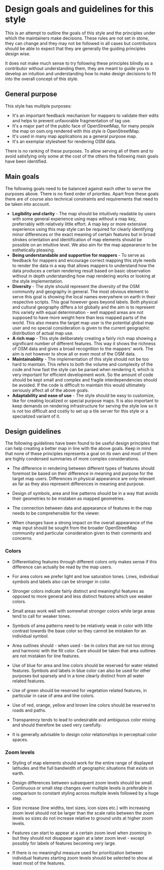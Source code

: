 
# Design goals and guidelines for this style

This is an attempt to outline the goals of this style and the principles under 
which the maintainers make decisions. These rules are not set in stone, they 
can change and they may not be followed in all cases but contributors should 
be able to expect that they are generally the guiding principles design wise.

It does not make much sense to try following these principles blindly as a 
contributor without understanding them, they are meant to guide you to develop 
an intuition and understanding how to make design decisions to fit into the 
overall concept of this style.

## General purpose

This style has multiple purposes:

* It's an important feedback mechanism for mappers to validate their edits and 
  helps to prevent unfavorable fragmentation of tag use.
* It's a major part of the public face of OpenStreetMap, for many people the 
  map on osm.org rendered with this style _is_ OpenStreetMap.
* It's used in many map applications as a general purpose map.
* It's an exemplar stylesheet for rendering OSM data.

There is no ranking of these purposes. To allow serving all of them and to 
avoid satisfying only some at the cost of the others the following main goals 
have been identified.

## Main goals

The following goals need to be balanced against each other to serve the 
purposes above. There is no fixed order of priorities. Apart from these 
goals there are of course also technical constraints and requirements that 
need to be taken into account.

* **Legibility and clarity** - The map should be intuitively readable by users 
  with some general experience using maps without a map key, preferrably with 
  relatively little effort. A map key or more extensive experience using this 
  map style can be required for clearly identifying minor differences or the 
  exact meaning of certain features but in broad strokes orientation and 
  identification of map elements should be possible on an intuitive level. 
  We also aim for the map appearance to be esthetically pleasing.
* **Being understandable and supportive for mappers** - To serve as feedback 
  for mappers and encourage correct mapping this style needs to render the 
  data in a way that allows mappers to understand how the data produces a 
  certain rendering result based on basic observation without in depth 
  understanding how map rendering works or looking at the style 
  implementation.
* **Diversity** - The style should represent the diversity of the OSM 
  community and geography in general. The most obvious element to serve this 
  goal is showing the local names everywhere on earth in their respective 
  scripts. This goal however goes beyond labels. Both physical and cultural 
  geography differs a lot globally and the aim is to represent this variety 
  with equal determination - well mapped areas are not supposed to have more 
  weight here than less mapped parts of the world. This also means the target 
  map user is the potential global map user and no special consideration is 
  given to the current geographic distribution of actual map use.
* **A rich map** - This style deliberately creating a fairly rich map showing 
  a significant number of different features. This way it shows the richness 
  of OSM data and gives a broad recognition to the mappers' work. The aim is 
  not however to show all or even most of the OSM data.
* **Maintainability** - The implementation of this style should not be too 
  hard to maintain. This refers to both the volume and complexity of the code 
  and how fast the style can be parsed when rendering it, which is very 
  important for efficient development work. So the amount of code should be 
  kept small and complex and fragile interdependencies should be avoided. If 
  the code is difficult to maintain this would ultimately seriously affect 
  all of the above goals.
* **Adaptability and ease of use** - The style should be easy to customize, 
  like for creating localized or special purpose maps. It is also important to 
  keep demands on rendering infrastructure for serving the style low so it is 
  not too difficult and costly to set up a tile server for this style or a 
  specialized variant of it.

## Design guidelines

The following guidelines have been found to be useful design principles that 
can help creating a better map in line with the above goals. Keep in mind that 
none of these principles represents a goal on its own and most of them are 
highly condensed summaries of more complex considerations.

* The difference in rendering between different types of features should 
  foremost be based on their difference in meaning and purpose for the target 
  map users. Differences in physical appearance are only relevant as far as 
  they also represent differences in meaning and purpose.

* Design of symbols, area and line patterns should be in a way that avoids 
  their geometries to be mistaken as mapped geometries.

* The connection between data and appearance of features in the map needs to 
  be comprehensible for the viewer.

* When changes have a strong impact on the overall appearance of the map input 
  should be sought from the broader OpenStreetMap community and particular 
  consideration given to their comments and concerns.

### Colors

* Differentiating features through different colors only makes sense if this 
  difference can actually be read by the map users.

* For area colors we prefer light and low saturation tones. Lines, individual 
  symbols and labels also can be stronger in color.

* Stronger colors indicate fairly distinct and meaningful features as opposed 
  to more general and less distinct features which use weaker colors.

* Small areas work well with somewhat stronger colors while large areas tend 
  to call for weaker tones.

* Symbols of area patterns need to be relatively weak in color with little 
  contrast towards the base color so they cannot be mistaken for an individual 
  symbol.

* Area outlines should - when used - be in colors that are not too strong and 
  harmonic with the fill color. Care should be taken that area outlines are 
  not mistaken for line features.

* Use of blue for area and line colors should be reserved for water related 
  features. Symbols and labels in blue color can also be used for other 
  purposes but sparsely and in a tone clearly distinct from all water related 
  features.

* Use of green should be reserved for vegetation related features, in 
  particular in case of area and line colors.

* Use of red, orange, yellow and brown line colors should be reserved to roads 
  and paths.

* Transparency tends to lead to undesirable and ambiguous color mixing and 
  should therefore be used very carefully.

* It is generally advisable to design color relationships in perceptual color 
  spaces.

### Zoom levels

* Styling of map elements should work for the entire range of displayed 
  latitudes and the full bandwidth of geographic situations that exists on 
  earth.

* Design differences between subsequent zoom levels should be small. 
  Continuous or small step changes over multiple levels is preferable in 
  comparison to constant styling across multiple levels followed by a huge 
  step.

* Size increase (line widths, text sizes, icon sizes etc.) with increasing 
  zoom level should not be larger than the scale ratio between the zoom levels 
  so sizes do not increase relative to ground units at higher zoom levels.

* Features can start to appear at a certain zoom level when zooming in but 
  they should not disappear again at a later zoom level - except possibly for 
  labels of features becoming very large.

* If there is no meaningful measure used for prioritization between individual 
  features starting zoom levels should be selected to show at least most of 
  the features.
